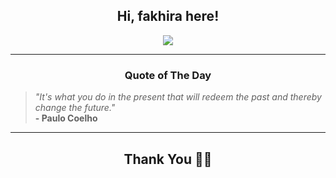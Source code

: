 <h2 align="center"> Hi, fakhira here!</h2>

<p align="center">
<a href="https://github.com/fakhiralkda" alt="github streak"><img src="https://dvst-streak.herokuapp.com/?user=fakhiralkda&theme=tokyonight&fire=DD472C"></a>
</p>

<hr>
<h3 align="center">Quote of The Day</h3>
<p align="center">
<blockquote>
<i>"It's what you do in the present that will redeem the past and thereby change the future."</i>
<br>
<b>- Paulo Coelho</b>
</blockquote>
</p>


<hr>
<h2 align="center">Thank You 🙏🏼</h2>
